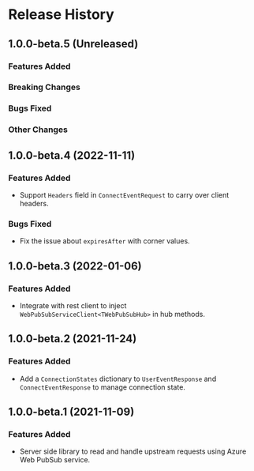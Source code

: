 # Release History

## 1.0.0-beta.5 (Unreleased)

### Features Added

### Breaking Changes

### Bugs Fixed

### Other Changes

## 1.0.0-beta.4 (2022-11-11)

### Features Added
- Support `Headers` field in `ConnectEventRequest` to carry over client headers.

### Bugs Fixed
- Fix the issue about `expiresAfter` with corner values.

## 1.0.0-beta.3 (2022-01-06)

### Features Added

- Integrate with rest client to inject `WebPubSubServiceClient<TWebPubSubHub>` in hub methods.

## 1.0.0-beta.2 (2021-11-24)

### Features Added

- Add a `ConnectionStates` dictionary to `UserEventResponse` and `ConnectEventResponse` to manage connection state.

## 1.0.0-beta.1 (2021-11-09)

### Features Added

- Server side library to read and handle upstream requests using Azure Web PubSub service.
